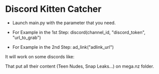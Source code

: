 # Discord Kitten Catcher

* Launch main.py with the parameter that you need.

- For Example in the 1st Step:
discord(channel_id, "discord_token", "url_to_grab")

- For Example in the 2nd Step:
ad_link("adlink_url")

It will work on some discords like:

That put all their content (Teen Nudes, Snap Leaks...) on mega.nz folder.
